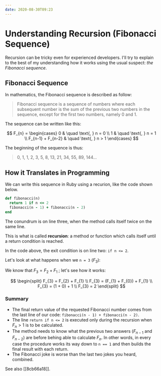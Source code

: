```yaml
---
date: 2020-08-30T09:23
---
```


# Understanding Recursion (Fibonacci Sequence)

Recursion can be tricky even for experienced developers. I'll try to explain to
the best of my understanding how it works using the usual suspect: _the
Fibonacci sequence_.


## Fibonacci Sequence

In mathematics, the Fibonacci sequence is described as follow:

> Fibonacci sequence is a sequence of numbers where each subsequent number is
> the sum of the previous two numbers in the sequence, except for the first two
> numbers, namely 0 and 1.


The sequence can be written like this:

$$
F_{n} =
  \begin{cases}
    0                & \quad \text{, } n = 0 \\
    1                & \quad \text{, } n = 1 \\
    F_{n-1} + F_{n-2}  & \quad \text{, } n > 1
  \end{cases}
$$


The beginning of the sequence is thus:

> 0, 1, 1, 2, 3, 5, 8, 13, 21, 34, 55, 89, 144...


## How it Translates in Programming

We can write this sequence in Ruby using a recurion, like the code shown below.

```ruby
def fibonacci(n)
  return 1 if n <= 2
  fibonacci(n - 1) + fibonacci(n - 2)
end
```

The conundrum is on line three, when the method calls itself twice on the same
line.

This is what is called **recursion**: a method or function which calls itself
until a return condition is reached.

In the code above, the exit condition is on line two: `if n <= 2`.

Let's look at what happens when we `n = 3` ($F_{3}$):

We know that $F_{3} = F_{2} + F_{1}$ ; let's see how it works:

$$
\begin{split}
  F_{3} = F_{2} + F_{1}           \\
  F_{3} = (F_{1} + F_{0}) + F_{1} \\
  F_{3} = (1 + 0) + 1             \\
  F_{3} = 2
\end{split}
$$


### Summary

* The final return value of the requested Fibonacci number comes from the last
  line of our code: `fibonacci(n - 1) + fibonacci(n - 2)`.
* The line `return if n <= 2` is executed only during the recursion when
  $F_{n} > 1$ is to be calculated.
* The method needs to know what the previous two answers ($F_{n-1}$ and
  $F_{n-2}$) are before behing able to calculate $F_{n}$. In other words, in
  every case the procedure works its way down to `n == 1` and then builds the
  final result with each return.
* The Fibonacci joke is worse than the last two jokes you heard, combined.


See also [[8cb66a18]].
